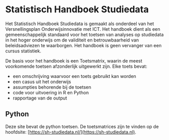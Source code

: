 # Statistisch Handboek Studiedata
Het Statistisch Handboek Studiedata is gemaakt als onderdeel van het Versnellingsplan Onderwijsinnovatie met ICT. Het handboek dient als een gemeenschappelijk standaard voor het toetsen van analyses op studiedata in het hoger onderwijs om de validiteit en betrouwbaarheid van beleidsadviezen te waarborgen. Het handboek is geen vervanger van een cursus statistiek.

De basis voor het handboek is een Toetsmatrix, waarin de meest voorkomende toetsen afzonderlijk uitgewerkt zijn. Elke toets bevat:

* een omschrijving waarvoor een toets gebruikt kan worden
* een casus uit het onderwijs
* assumpties behorende bij de toetsen
* code voor uitvoering in R en Python
* rapportage van de output

## Python
Deze site bevat de python toetsen. De toetsmatrices zijn te vinden op de hoofdsite:
[https://sh-studiedata.nl/](https://sh-studiedata.nl).

```{tableofcontents}
```